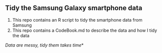 ## Tidy the Samsung Galaxy smartphone data

1. This repo contains an R script to tidy the smartphone data from Samsung
2. This repo contains a CodeBook.md to describe the data and how I tidy the data

*Data are messy, tidy them takes time**
